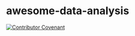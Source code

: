 # awesome-data-analysis


[![Contributor Covenant](https://img.shields.io/badge/Contributor%20Covenant-2.1-4baaaa.svg)](code_of_conduct.md)

